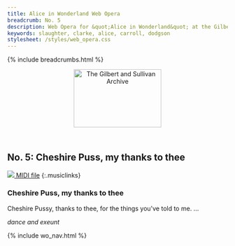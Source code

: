 ```yaml
---
title: Alice in Wonderland Web Opera
breadcrumb: No. 5
description: Web Opera for &quot;Alice in Wonderland&quot; at the Gilbert and Sullivan Archive
keywords: slaughter, clarke, alice, carroll, dodgson
stylesheet: /styles/web_opera.css
---
```


{% include breadcrumbs.html %}
<header>
    <a href="../../index.html"><img src="https://gsarchive.net/layout/images/logo3sm.jpg" alt="The Gilbert and Sullivan Archive" width="200" height="133" border="0"></a>
    <div class=titlecard style="background-color: #ffffcc; background-image: url(../graphics/title.gif)" title="Alice in Wonderland"></div>
</header>

## No. 5: Cheshire Puss, my thanks to thee

[ ![](/layout/images/midi.gif) MIDI file](../midi/aiw05.mid)
{:.musiclinks}

### Cheshire Puss, my thanks to thee

Cheshire Pussy, thanks to thee,
for the things you've told to me.
...

*dance and exeunt*

{% include wo_nav.html %}
